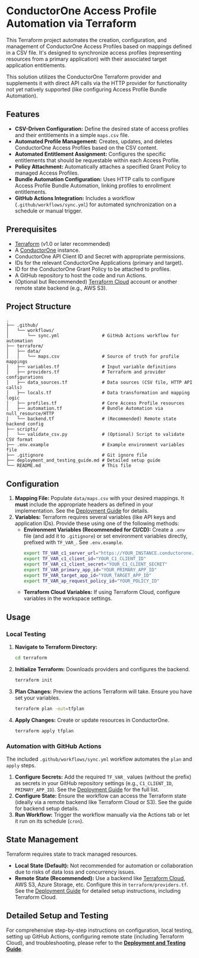 # ConductorOne Access Profile Automation via Terraform

This Terraform project automates the creation, configuration, and management of ConductorOne Access Profiles based on mappings defined in a CSV file. It's designed to synchronize access profiles (representing resources from a primary application) with their associated target application entitlements.

This solution utilizes the ConductorOne Terraform provider and supplements it with direct API calls via the HTTP provider for functionality not yet natively supported (like configuring Access Profile Bundle Automation).

## Features

-   **CSV-Driven Configuration:** Define the desired state of access profiles and their entitlements in a simple `maps.csv` file.
-   **Automated Profile Management:** Creates, updates, and deletes ConductorOne Access Profiles based on the CSV content.
-   **Automated Entitlement Assignment:** Configures the specific entitlements that should be requestable within each Access Profile.
-   **Policy Attachment:** Automatically attaches a specified Grant Policy to managed Access Profiles.
-   **Bundle Automation Configuration:** Uses HTTP calls to configure Access Profile Bundle Automation, linking profiles to enrollment entitlements.
-   **GitHub Actions Integration:** Includes a workflow (`.github/workflows/sync.yml`) for automated synchronization on a schedule or manual trigger.

## Prerequisites

-   [Terraform](https://learn.hashicorp.com/tutorials/terraform/install-cli) (v1.0 or later recommended)
-   A [ConductorOne](https://www.conductorone.com/) instance.
-   ConductorOne API Client ID and Secret with appropriate permissions.
-   IDs for the relevant ConductorOne Applications (primary and target).
-   ID for the ConductorOne Grant Policy to be attached to profiles.
-   A GitHub repository to host the code and run Actions.
-   (Optional but Recommended) [Terraform Cloud](https://cloud.hashicorp.com/products/terraform) account or another remote state backend (e.g., AWS S3).

## Project Structure

```plaintext
.
├── .github/
│   └── workflows/
│       └── sync.yml                # GitHub Actions workflow for automation
├── terraform/
│   ├── data/
│   │   └── maps.csv                # Source of truth for profile mappings
│   ├── variables.tf                # Input variable definitions
│   ├── providers.tf                # Terraform and provider configurations
│   ├── data_sources.tf             # Data sources (CSV file, HTTP API calls)
│   ├── locals.tf                   # Data transformation and mapping logic
│   ├── profiles.tf                 # Core Access Profile resources
│   ├── automation.tf               # Bundle Automation via null_resource/HTTP
│   └── backend.tf                  # (Recommended) Remote state backend config
├── scripts/
│   └── validate_csv.py             # (Optional) Script to validate CSV format
├── .env.example                    # Example environment variables file
├── .gitignore                      # Git ignore file
├── deployment_and_testing_guide.md # Detailed setup guide
└── README.md                       # This file
```

## Configuration

1.  **Mapping File:** Populate `data/maps.csv` with your desired mappings. It **must** include the appropriate headers as defined in your implementation. See the [Deployment Guide](./deployment_and_testing_guide.md) for details.
2.  **Variables:** Terraform requires several variables (like API keys and application IDs). Provide these using one of the following methods:
    *   **Environment Variables (Recommended for CI/CD):** Create a `.env` file (and add it to `.gitignore`) or set environment variables directly, prefixed with `TF_VAR_`. See `.env.example`.
        ```bash
        export TF_VAR_c1_server_url="https://YOUR_INSTANCE.conductorone.com"
        export TF_VAR_c1_client_id="YOUR_C1_CLIENT_ID"
        export TF_VAR_c1_client_secret="YOUR_C1_CLIENT_SECRET"
        export TF_VAR_primary_app_id="YOUR_PRIMARY_APP_ID"
        export TF_VAR_target_app_id="YOUR_TARGET_APP_ID"
        export TF_VAR_ap_request_policy_id="YOUR_POLICY_ID"
        ```
    *   **Terraform Cloud Variables:** If using Terraform Cloud, configure variables in the workspace settings.

## Usage

### Local Testing

1.  **Navigate to Terraform Directory:**
    ```bash
    cd terraform
    ```
2.  **Initialize Terraform:** Downloads providers and configures the backend.
    ```bash
    terraform init
    ```
3.  **Plan Changes:** Preview the actions Terraform will take. Ensure you have set your variables.
    ```bash
    terraform plan -out=tfplan
    ```
4.  **Apply Changes:** Create or update resources in ConductorOne.
    ```bash
    terraform apply tfplan
    ```

### Automation with GitHub Actions

The included `.github/workflows/sync.yml` workflow automates the `plan` and `apply` steps.

1.  **Configure Secrets:** Add the required `TF_VAR_` values (without the prefix) as secrets in your GitHub repository settings (e.g., `C1_CLIENT_ID`, `PRIMARY_APP_ID`). See the [Deployment Guide](./deployment_and_testing_guide.md) for the full list.
2.  **Configure State:** Ensure the workflow can access the Terraform state (ideally via a remote backend like Terraform Cloud or S3). See the guide for backend setup details.
3.  **Run Workflow:** Trigger the workflow manually via the Actions tab or let it run on its schedule (`cron`).

## State Management

Terraform requires state to track managed resources.

-   **Local State (Default):** Not recommended for automation or collaboration due to risks of data loss and concurrency issues.
-   **Remote State (Recommended):** Use a backend like [Terraform Cloud](https://cloud.hashicorp.com/products/terraform), AWS S3, Azure Storage, etc. Configure this in `terraform/providers.tf`. See the [Deployment Guide](./deployment_and_testing_guide.md) for detailed setup instructions, including Terraform Cloud.

## Detailed Setup and Testing

For comprehensive step-by-step instructions on configuration, local testing, setting up GitHub Actions, configuring remote state (including Terraform Cloud), and troubleshooting, please refer to the [**Deployment and Testing Guide**](./deployment_and_testing_guide.md).
